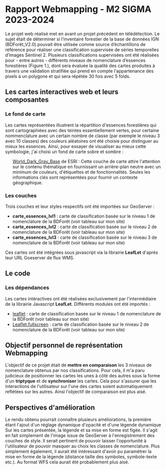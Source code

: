 # Rapport Webmapping - M2 SIGMA 2023-2024

Le projet web réalisé met en avant un projet précédent en télédétection. Le sujet était de déterminer  si l’inventaire forestier de la base de données IGN (BDForêt_V2.0) pouvait être utilisée comme source d’échantillons de référence pour réaliser une classification supervisée de séries temporelles d’images Sentinel 2. Plusieurs classifications supervisées ont été réalisées pour - entre autres - différents niveaux de nomenclature d’essences forestières (Figure 1.), dont sera évaluée la qualité des cartes produites à travers une validation stratifiée qui prend en compte l'appartenance des pixels à un polygone et qui sera répétée 30 fois avec 5 folds.

## Les cartes interactives web et leurs composantes
### Le fond de carte

Les cartes représentées illustrent la répartition d'essences forestières qui sont cartographiées avec des teintes essentiellement vertes, pour certaine nommenclature avec un certain nombre de classe (par exemple le niveau 3 avec 10 classes) des couleurs aléatoires ont été choisie pour distinguer au mieux les essences. Ainsi, pour essayer de visualiser au mieux cette symbologie, j'ai choisi un fond de carte sobre et sombre  : 
<ul> <a href="https://www.arcgis.com/home/item.html?id=a284a9b99b3446a3910d4144a50990f6">World_Dark_Gray_Base</a> de ESRI : Cette couche de carte attire l'attention sur le contenu thématique en fournissant un arrière-plan neutre avec un minimum de couleurs, d'étiquettes et de fonctionnalités. Seules les informations clés sont représentées pour fournir un contexte géographique.</ul>

### Les couches

Trois couches et leur styles respectifs ont été importées sur GeoServer :
<ul>
  <li><b>carte_essences_lvl1</b> : carte de classification basée sur le niveau 1 de nomenclature de la BDForêt (voir tableau sur mon site)</li>
  <li><b>carte_essences_lvl2</b> : carte de classification basée sur le niveau 2 de nomenclature de la BDForêt (voir tableau sur mon site)</li>
  <li><b>carte_essences_lvl3</b> : carte de classification basée sur le niveau 3 de nomenclature de la BDForêt (voir tableau sur mon site)</li>
</ul>

Ces cartes ont été intégrées sous javascript via la librairie **LeafLet** d'après leur URL Goeserver de flux WMS.

## Le code
### Les dépendances

Les cartes intéractives ont été réalisées exclusivement par l'intermédiaire de la librairie Javascript **LeafLet**. Différents modules ont été importés :
<ul>
  <li><a href="https://unpkg.com/leaflet/dist/leaflet.js">leaflet</a> : carte de classification basée sur le niveau 1 de nomenclature de la BDForêt (voir tableau sur mon site)</li>
  <li><a href="https://unpkg.com/leaflet-fullscreen/dist/Leaflet.fullscreen.js">Leaflet.fullscreen</a> : carte de classification basée sur le niveau 2 de nomenclature de la BDForêt (voir tableau sur mon site)</li>
</ul>

## Objectif personnel de représentation Webmapping

L'objectif de ce projet était de **mettre en comparaison** les 3 niveaux de nomenclature obtenus par nos classifications. Pour cela, il m'a paru judicieux de positionner les cartes les unes à côté des autres sous la forme d'un **triptyque** et de **synchroniser** les cartes. Cela pour s'assurer que les interactions de l'utilisateur sur l'une des cartes soient automatiquement reflétées sur les autres. Ainsi l'objectif de comparaison est plus aisé.

## Perspectives d'amélioration

Le rendu obtenu pourrait connaître plusieurs améliorations, la première étant l'ajout d'un réglage dynamique d'opacité et d'une légende dynamique
Sur les cartes présentée, la légende et sa mise en forme est figée. Il s'agit en fait simplement de l'image issue de GeoServer à l'enregistrement des couches de style. Il serait pertinent de pouvoir laisser l'opportunité à l'utilisateur de pouvoir masquer au choix les classes de nomenclature. Plus simplement également, il aurait été intéressant d'avoir pu paramètrer la mise en forme de la légende (distance taille des symboles, symbole-texte etc.). Au format WFS cela aurait été probablement plus aisé.
